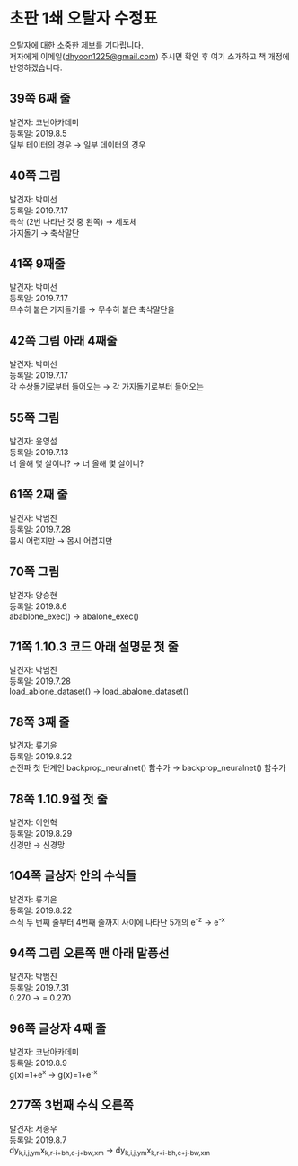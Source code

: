 # 초판 1쇄 오탈자 수정표

오탈자에 대한 소중한 제보를 기다립니다. <br/>
저자에게 이메일(dhyoon1225@gmail.com) 주시면 
확인 후 여기 소개하고 책 개정에 반영하겠습니다.
## 39쪽 6째 줄
발견자: 코난아카데미<br/>
등록일: 2019.8.5<br/>
일부 테이터의 경우 → 일부 데이터의 경우

## 40쪽 그림
발견자: 박미선<br/>
등록일: 2019.7.17<br/>
축삭 (2번 나타난 것 중 왼쪽) → 세포체<br/>
가지돌기 → 축삭말단

## 41쪽 9째줄
발견자: 박미선<br/>
등록일: 2019.7.17<br/>
무수히 붙은 가지돌기를 → 무수히 붙은 축삭말단을

## 42쪽 그림 아래 4째줄
발견자: 박미선<br/>
등록일: 2019.7.17<br/>
각 수상돌기로부터 들어오는 → 각 가지돌기로부터 들어오는

## 55쪽 그림
발견자: 윤영섬<br/>
등록일: 2019.7.13<br/>
너 올해 몇 살이나? → 너 올해 몇 살이니?

## 61쪽 2째 줄
발견자: 박범진<br/>
등록일: 2019.7.28<br/>
몸시 어렵지만 → 몹시 어렵지만

## 70쪽 그림
발견자: 양승현<br/>
등록일: 2019.8.6<br/>
abablone_exec() → abalone_exec()

## 71쪽 1.10.3 코드 아래 설명문 첫 줄
발견자: 박범진<br/>
등록일: 2019.7.28<br/>
load_ablone_dataset() → load_abalone_dataset()

## 78쪽 3째 줄
발견자: 류기윤<br/>
등록일: 2019.8.22<br/>
순전파 첫 단계인 backprop_neuralnet() 함수가 → backprop_neuralnet() 함수가

## 78쪽 1.10.9절 첫 줄
발견자: 이인혁<br/>
등록일: 2019.8.29<br/>
신경만 → 신경망

## 104쪽 글상자 안의 수식들
발견자: 류기윤<br/>
등록일: 2019.8.22<br/>
수식 두 번째 줄부터 4번째 줄까지 사이에 나타난 5개의 e<sup>-z</sup> → e<sup>-x</sup>

## 94쪽 그림 오른쪽 맨 아래 말풍선
발견자: 박범진<br/>
등록일: 2019.7.31<br/>
0.270 → = 0.270

## 96쪽 글상자 4째 줄
발견자: 코난아카데미<br/>
등록일: 2019.8.9<br/>
g(x)=1+e<sup>x</sup> → g(x)=1+e<sup>-x</sup>

## 277쪽 3번째 수식 오른쪽
발견자: 서종우<br/>
등록일: 2019.8.7<br/>
dy<sub>k,i,j,ym</sub>x<sub>k,r-i+bh,c-j+bw,xm</sub> → dy<sub>k,i,j,ym</sub>x<sub>k,r+i-bh,c+j-bw,xm</sub>

